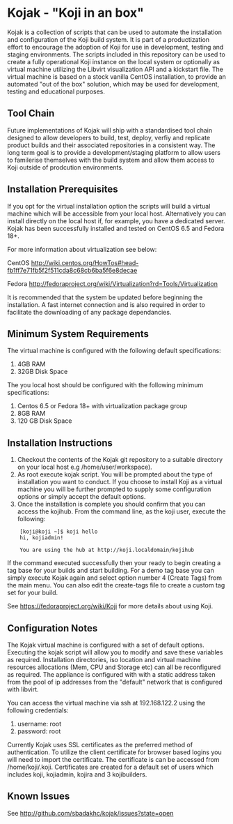 Kojak - "Koji in an box"
========================

Kojak is a collection of scripts that can be used to automate the installation and configuration of the Koji build system. It is part of a productization effort to encourage the adoption of Koji for use in development, testing and staging environments.  The scripts included in this repository can be used to create a fully operational Koji instance on the local system or optionally as virtual machine utilizing the Libvirt visualization API and a kickstart file.  The virtual machine is based on a stock vanilla CentOS installation, to provide an automated "out of the box" solution, which may be used for development, testing and educational purposes.

Tool Chain
----------

Future implementations of Kojak will ship with a standardised tool chain designed to allow developers to build, test, deploy, verfiy and replicate product builds and their associated repositories in a consistent way.  The long term goal is to provide a development/staging platform to allow users to familerise themselves with the build system and allow them access to Koji outside of prodcution environments.   

Installation Prerequisites
---------------------------

If you opt for the virtual installation option the scripts will build a virtual machine which will be accessible from your local host.  Alternatively you can install directly on the local host if, for example, you have a dedicated server.  Kojak has been successfully installed and tested on CentOS 6.5 and Fedora 18+. 

For more information about virtualization see below:

CentOS http://wiki.centos.org/HowTos#head-fb1ff7e71fb5f2f511cda8c68cb6ba5f6e8decae 

Fedora http://fedoraproject.org/wiki/Virtualization?rd=Tools/Virtualization

It is recommended that the system be updated before beginning the installation.  A fast internet connection and is also required in order to facilitate the downloading of any package dependancies.

Minimum System Requirements
--------------------------- 

The virtual machine is configured with the following default specifications:

1. 4GB RAM
2. 32GB Disk Space

The you local host should be configured with the following minimum specifications:

1. Centos 6.5 or Fedora 18+ with virtualization package group
2. 8GB RAM
3. 120 GB Disk Space 

Installation Instructions
------------------------

1.  Checkout the contents of the Kojak git repository to a suitable directory on your local host e.g /home/user/workspace).
2.  As root execute kojak script.  You will be prompted about the type of installation you want to conduct.  If you choose to install Koji as a virtual machine you will be further prompted to supply some configuration options or simply accept the default options. 
3.  Once the installation is complete you should confirm that you can access the kojihub.  From the command line,
    as the koji user, execute the following:  

```
    [koji@koji ~]$ koji hello
    hi, kojiadmin!

    You are using the hub at http://koji.localdomain/kojihub
```

If the command executed successfully then your ready to begin creating a tag base for your builds and start building.  For a demo tag base you can simply execute Kojak again and select option number 4 (Create Tags) from the main menu.  You can also edit the create-tags file to create a custom tag set for your build.

See https://fedoraproject.org/wiki/Koji for more details about using Koji.

Configuration Notes
-------------------

The Kojak virtual machine is configured with a set of default options.  Executing the kojak script will allow you to modify and save these variables as required.  Installation directories, iso location and virtual machine resources allocations (Mem, CPU and Storage etc) can all be reconfigured as required.  The appliance is configured with with a static address taken from the pool of ip addresses from the "default" network that is configured with libvirt.

You can access the virtual machine via ssh at 192.168.122.2 using the following credentials:

1. username: root
2. password: root

Currently Kojak uses SSL certificates as the preferred method of authentication.  To utilize the client certificate for browser based logins you will need to import the certificate.  The certificate is can be accessed from /home/koji/.koji.  Certificates are created for a default set of users which includes koji, kojiadmin, kojira and 3 kojibuilders.

Known Issues
------------

See http://github.com/sbadakhc/kojak/issues?state=open
